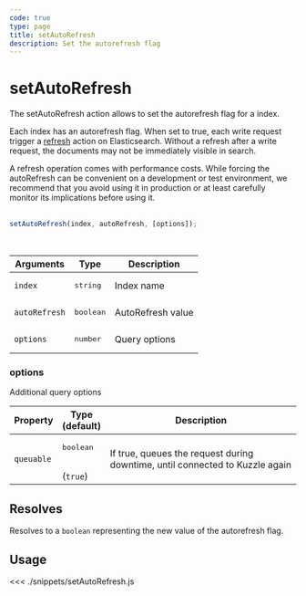 ```yaml
---
code: true
type: page
title: setAutoRefresh
description: Set the autorefresh flag
---
```


# setAutoRefresh

The setAutoRefresh action allows to set the autorefresh flag for a index.

Each index has an autorefresh flag.
When set to true, each write request trigger a [refresh](https://www.elastic.co/guide/en/elasticsearch/reference/current/docs-refresh.html) action on Elasticsearch.
Without a refresh after a write request, the documents may not be immediately visible in search.

<div class="alert alert-info">
A refresh operation comes with performance costs.
While forcing the autoRefresh can be convenient on a development or test environment,
we recommend that you avoid using it in production or at least carefully monitor its implications before using it.
</div>

<br/>

```js
setAutoRefresh(index, autoRefresh, [options]);
```

<br/>

| Arguments     | Type               | Description       |
| ------------- | ------------------ | ----------------- |
| `index`       | <pre>string</pre>  | Index name        |
| `autoRefresh` | <pre>boolean</pre> | AutoRefresh value |
| `options`     | <pre>number</pre>  | Query options     |

### options

Additional query options

| Property   | Type<br/>(default)              | Description                                                                  |
| ---------- | ------------------------------- | ---------------------------------------------------------------------------- |
| `queuable` | <pre>boolean</pre><br/>(`true`) | If true, queues the request during downtime, until connected to Kuzzle again |

## Resolves

Resolves to a `boolean` representing the new value of the autorefresh flag.

## Usage

<<< ./snippets/setAutoRefresh.js
